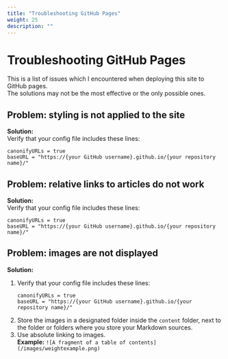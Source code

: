 ```yaml
---
title: "Troubleshooting GitHub Pages"
weight: 25
description: ""
---
```

# Troubleshooting GitHub Pages

This is a list of issues which I encountered when deploying this site to GitHub pages.  
The solutions may not be the most effective or the only possible ones.  


## Problem: styling is not applied to the site
**Solution:**  
Verify that your config file includes these lines:  
```
canonifyURLs = true
baseURL = "https://{your GitHub username}.github.io/{your repository name}/"
```

## Problem: relative links to articles do not work
**Solution:**  
Verify that your config file includes these lines:  
```
canonifyURLs = true
baseURL = "https://{your GitHub username}.github.io/{your repository name}/"
```

## Problem: images are not displayed
**Solution:** 
1. Verify that your config file includes these lines:  
   ```
   canonifyURLs = true
   baseURL = "https://{your GitHub username}.github.io/{your repository name}/"
   ```
2. Store the images in a designated folder inside the `content` folder, next to the folder or folders where you store your Markdown sources.
3. Use absolute linking to images.  
**Example:** `![A fragment of a table of contents](/images/weightexample.png)  `